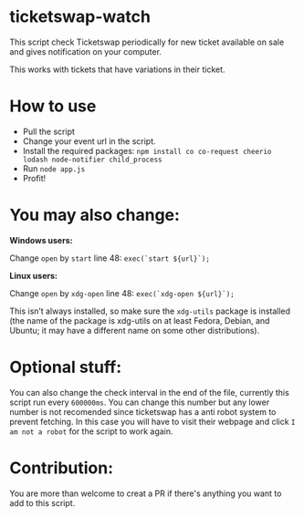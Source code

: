 # ticketswap-watch
This script check Ticketswap periodically for new ticket available on sale and gives notification on your computer.

This works with tickets that have variations in their ticket.

# How to use

- Pull the script
- Change your event url in the script.
- Install the required packages: `npm install co co-request cheerio lodash node-notifier child_process`
- Run `node app.js`
- Profit!

# You may also change:

**Windows users:**

Change `open` by `start` line 48: ```exec(`start ${url}`);```

**Linux users:**

Change `open` by `xdg-open` line 48: ```exec(`xdg-open ${url}`);```

This isn’t always installed, so make sure the `xdg-utils` package is installed (the name of the package is xdg-utils on at least Fedora, Debian, and Ubuntu; it may have a different name on some other distributions).

# Optional stuff:

You can also change the check interval in the end of the file, currently this script run every `600000ms`. You can change this number but any lower number is not recomended since ticketswap has a anti robot system to prevent fetching. In this case you will have to visit their webpage and click `I am not a robot` for the script to work again.

# Contribution:

You are more than welcome to creat a PR if there's anything you want to add to this script.
